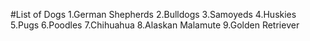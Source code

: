 #List of Dogs
1.German Shepherds
2.Bulldogs
3.Samoyeds
4.Huskies
5.Pugs
6.Poodles
7.Chihuahua
8.Alaskan Malamute
9.Golden Retriever
